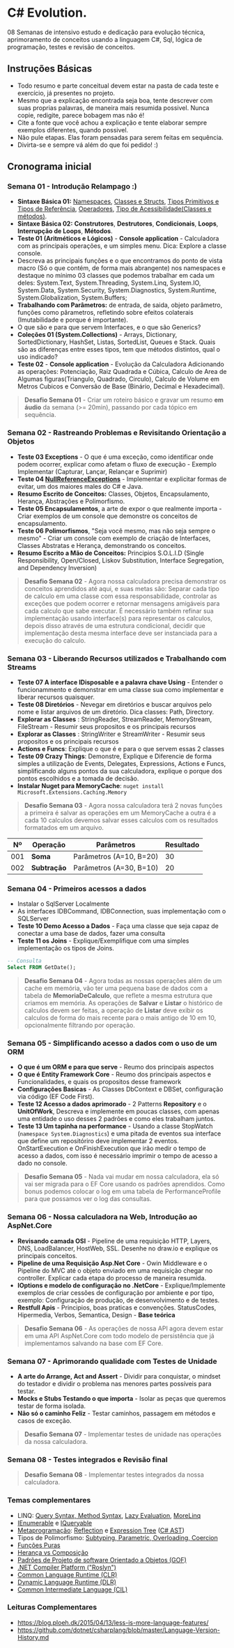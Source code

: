 # C# Evolution.
08 Semanas de intensivo estudo e dedicação para evolução técnica, aprimoramento de conceitos usando a linguagem C#, Sql, lógica de programação, testes e revisão de conceitos.

## Instruções Básicas
* Todo resumo e parte conceitual devem estar na pasta de cada teste e exercício, já presentes no projeto.
* Mesmo que a explicação encontrada seja boa, tente descrever com suas proprias palavras, de maneira mais resumida possivel. Nunca copie, redigite, parece bobagem mas não é!
* Cite a fonte que você achou a explicação e tente elaborar sempre exemplos diferentes, quando possivel.
* Não pule etapas. Elas foram pensadas para serem feitas em sequência.
* Divirta-se e sempre vá além do que foi pedido! :)

## Cronograma inicial

### Semana 01 - Introdução Relampago :)
* **Sintaxe Básica 01:** [Namespaces](https://docs.microsoft.com/pt-br/dotnet/csharp/programming-guide/namespaces/), [Classes e Structs](https://docs.microsoft.com/pt-br/dotnet/csharp/programming-guide/classes-and-structs/classes), [Tipos Primitivos e Tipos de Referência](https://docs.microsoft.com/pt-br/dotnet/csharp/tour-of-csharp/types-and-variables), [Operadores](https://docs.microsoft.com/pt-br/dotnet/csharp/language-reference/operators/), [Tipo de Acessibilidade(Classes e métodos)](https://docs.microsoft.com/pt-br/dotnet/csharp/language-reference/keywords/accessibility-levels).
* **Sintaxe Básica 02:** **Construtores**, **Destrutores**, **Condicionais**, **Loops**, **Interrupção de Loops**, **Métodos**.
* **Teste 01 (Aritméticos e Lógicos)** - **Console application** - Calculadora com as principais operações, e um simples menu. Dica: Explore a classe console.
* Descreva as principais funções e o que encontramos do ponto de vista macro (Só o que contém, de forma mais abrangente) nos namespaces e destaque no mínimo 03 classes que podemos trabalhar em cada um deles: System.Text, System.Threading, System.Linq, System.IO, System.Data, System.Security, System.Diagnostics, System.Runtime, System.Globalization, System.Buffers;
* **Trabalhando com Parâmetros:** de entrada, de saida, objeto parâmetro, funções como pârametros, refletindo sobre efeitos colaterais (Imutabilidade e porque é importante).
* O que são e para que servem Interfaces, e o que são Generics?
* **Coleções 01 (System.Collections)** -  Arrays, Dictionary, SortedDictionary, HashSet, Listas, SortedList, Queues e Stack. Quais são as diferenças entre esses tipos, tem que métodos distintos, qual o uso indicado?
* **Teste 02** - **Console application** - Evolução da Calculadora Adicionando as operações: Potenciação, Raiz Quadrada e Cúbica, Calculo de Area de Algumas figuras(Triangulo, Quadrado, Circulo), Calculo de Volume em Metros Cubicos e Conversão de Base (Binário, Decimal e Hexadecimal).

> **Desafio Semana 01** - Criar um roteiro básico e gravar um resumo **em áudio** da semana (>= 20min), passando por cada tópico em sequência.

### Semana 02 - Rastreando Problemas e Revisitando Orientação a Objetos
* **Teste 03 Exceptions** - O que é uma exceção, como identificar onde podem ocorrer, explicar como afetam o fluxo de execução - Exemplo Implementar (Capturar, Lançar, Relançar e Suprimir)
* **Teste 04 [NullReferenceExceptions](https://www.thecodefreeze.com/dotnet/avoiding-null-in-csharp-code/)** - Implementar e explicitar formas de evitar, um dos maiores males do C# e Java.
* **Resumo Escrito de Conceitos:** Classes, Objetos, Encapsulamento, Herança, Abstrações e Polimorfismo.
* **Teste 05 Encapsulamentos**, a arte de expor o que realmente importa - Criar exemplos de um console que demonstre os conceitos de encapsulamento.
* **Teste 06 Polimorfismos**, "Seja você mesmo, mas não seja sempre o mesmo"  - Criar um console com exemplo de criação de Interfaces, Classes Abstratas e Herança, demonstrando os conceitos.
* **Resumo Escrito a Mão de Conceitos:** Principios S.O.L.I.D (Single Responsibility, Open/Closed, Liskov Substitution, Interface Segregation, and Dependency Inversion)

> **Desafio Semana 02** - Agora nossa calculadora precisa demonstrar os conceitos aprendidos até aqui, e suas metas são:
Separar cada tipo  de calculo em uma classe com essa responsabilidade, controlar as exceções que podem ocorrer e retornar mensagens amigáveis para cada calculo que sabe executar. É necessário também refinar sua implementação usando interface(s) para representar os calculos, depois disso através de uma estrutura condicional, decidir que implementação desta mesma interface deve ser instanciada para a execução do calculo.

### Semana 03 - Liberando Recursos utilizados e Trabalhando com Streams
* **Teste 07 A interface IDisposable e a palavra chave Using** - Entender o funcionammento e demonstrar em uma classe sua como implementar e liberar recursos quaisquer.
* **Teste 08 Diretórios** - Nevegar em diretórios e buscar arquivos  pelo nome e listar arquivos de um diretório. Dica classes: Path, Directory.
* **Explorar as Classes** : StringReader,  StreamReader, MemoryStream, FileStream - Resumir seus propositos e os principais recursos
* **Explorar as Classes** : StringWriter e  StreamWriter - Resumir seus propositos e os principais recursos
* **Actions e Funcs**: Explique o que é e para o que servem essas 2 classes
* **Teste 09 Crazy Things**: Demonstre, Explique e Diferencie  de forma simples a utilização de Events, Delegates, Expressions, Actions e Funcs, simplificando alguns pontos da sua calculadora, explique o porque dos pontos escolhidos e a tomada de decisão.
* **Instalar Nuget para MemoryCache**: `nuget install Microsoft.Extensions.Caching.Memory`

> **Desafio Semana 03** - Agora nossa calculadora terá 2 novas funções a primeira é salvar as operações em um MemoryCache a outra é a cada 10 calculos devemos salvar esses calculos com os resultados formatados em um arquivo.


Nº   | Operação | Parâmetros | Resultado |
-----|------------ | ------------- | -----------
001  |**Soma** | Parâmetros (A=10, B=20) | 30
002  | **Subtração** | Parâmetros (A=30, B=10) | 20


### Semana 04 - Primeiros acessos a dados
* Instalar o SqlServer Localmente
* As interfaces IDBCommand, IDBConnection, suas implementação com o SQLServer
* **Teste 10 Demo Acesso a Dados** - Faça uma classe que seja capaz de conectar a uma base de dados, fazer uma consulta
* **Teste 11 os Joins** - Explique/Exemplifique com uma simples implementação os tipos de Joins.

```sql 
-- Consulta
Select FROM GetDate();
```

> **Desafio Semana 04** - Agora todas as nossas operações além de um cache em memória, vão ter uma pequena base de dados com a tabela de **MemoriaDeCalculo**, que reflete a mesma estrutura que criamos em memória. As operações de **Salvar** e **Listar** o histórico de calculos devem ser feitas, a operação de **Listar** deve exibir os calculos de forma do mais recente para o mais antigo de 10 em 10, opcionalmente filtrando por operação.

### Semana 05 - Simplificando acesso a dados com o uso de um ORM
* **O que é um ORM e para que serve** - Reumo dos principais aspectos
* **O que é Entity Framework Core** - Reumo dos principais aspectos e Funcionalidades, e quais os propositos desse framework
* **Configurações Basicas** - As Classes DbContext e DBSet, configuração via código (EF Code First).
* **Teste 12 Acesso a dados aprimorado** - 2 Patterns **Repository** e o **UnitOfWork**, Descreva e implemente em poucas classes, com apenas uma entidade o uso desses 2 padrões e como eles trabalham juntos.
* **Teste 13 Um tapinha na performance** - Usando a classe StopWatch (`namespace System.Diagnostics`) e uma pitada de eventos sua interface que define um repositóriro deve implementar 2 eventos. OnStartExecution e OnFinishExecution que irão medir o tempo de acesso a dados, com isso é necessário imprimir o tempo de acesso a dado no console.

> **Desafio Semana 05** - Nada vai mudar em nossa calculadora, ela só vai ser migrada para o EF Core usando os padrões aprendidos. Como bonus podemos colocar o log em uma tabela de PerformanceProfile para que possamos ver o log das consultas.

### Semana 06 - Nossa calculadora na Web, Introdução ao AspNet.Core
* **Revisando camada OSI** - Pipeline de uma requisição HTTP, Layers, DNS, LoadBalancer, HostWeb, SSL. Desenhe no draw.io e explique os principais conceitos.
* **Pipeline de uma Requisição Asp.Net Core** - Owin Middleware e o Pipeline do MVC até o objeto enviado em uma requisição chegar no controller. Explicar cada etapa do processo de maneira resumida.
* **IOptions e modelo de configuração no .NetCore** - Explique/Implemente exemplos de criar cessões de configuração por ambiente e por tipo, exemplo: Configuração de produção, de desenvolvimento e de testes.
* **Restfull Apis** - Principios, boas praticas e convenções. StatusCodes, Hipermedia, Verbos, Semantica, Design - **Base teórica**

> **Desafio Semana 06** - As operações de nossa API agora devem estar em uma API AspNet.Core com todo modelo de persistência que já implementamos salvando na base com EF Core.


### Semana 07 - Aprimorando qualidade com Testes de Unidade
* **A arte do Arrange, Act and Assert** - Dividir para conquistar, o mindset do testador e dividir o problema nas menores partes possíveis para testar.
* **Mocks e Stubs Testando o que importa** - Isolar as peças que queremos testar de forma isolada.
* **Não só o caminho Feliz** - Testar caminhos, passagem em métodos e casos de exceção.

> **Desafio Semana 07** - Implementar testes de unidade nas operações da nossa calculadora.

### Semana 08 - Testes integrados e Revisão final

> **Desafio Semana 08** - Implementar testes integrados da nossa calculadora.


### Temas complementares

* LINQ: [Query Syntax, Method Syntax](https://docs.microsoft.com/pt-br/dotnet/csharp/programming-guide/concepts/linq/query-syntax-and-method-syntax-in-linq), [Lazy Evaluation](https://weblogs.asp.net/dixin/linq-to-objects-deferred-execution-lazy-evaluation-and-eager-evaluation), [MoreLinq](http://morelinq.github.io/)
* [IEnumerable](https://docs.microsoft.com/pt-br/dotnet/api/system.collections.generic.ienumerable-1?view=netframework-4.8) e [IQueryable](https://docs.microsoft.com/pt-br/dotnet/api/system.linq.iqueryable?view=netframework-4.8)
* [Metaprogramação](https://pt.wikipedia.org/wiki/Metaprograma%C3%A7%C3%A3o): [Reflection](https://docs.microsoft.com/pt-br/dotnet/framework/reflection-and-codedom/reflection) e [Expression Tree](https://docs.microsoft.com/en-us/dotnet/csharp/programming-guide/concepts/expression-trees/) ([C# AST](https://en.wikipedia.org/wiki/Abstract_syntax_tree))
* Tipos de Polimorfismo: [Subtyping, Parametric, Overloading, Coercion](https://medium.com/red-ventures-br-tech/6-tipos-de-polimorfismo-7787080e8857)
* [Funções Puras](https://weblogs.asp.net/dixin/functional-csharp-pure-function)
* [Herança vs Composição](https://blog.caelum.com.br/como-nao-aprender-orientacao-a-objetos-heranca/)
* [Padrões de Projeto de software Orientado a Objetos (GOF)](https://www.dofactory.com/net/design-patterns)
* [.NET Compiler Platform ("Roslyn")](https://github.com/dotnet/roslyn/wiki/Roslyn-Overview)
* [Common Language Runtime (CLR)](https://docs.microsoft.com/en-us/dotnet/standard/clr)
* [Dynamic Language Runtime (DLR)](https://docs.microsoft.com/en-us/dotnet/framework/reflection-and-codedom/dynamic-language-runtime-overview)
* [Common Intermediate Language (CIL)](https://www.geeksforgeeks.org/cil-or-msil-microsoft-intermediate-language-or-common-intermediate-language/)

### Leituras Complementares

* https://blog.ploeh.dk/2015/04/13/less-is-more-language-features/
* https://github.com/dotnet/csharplang/blob/master/Language-Version-History.md

